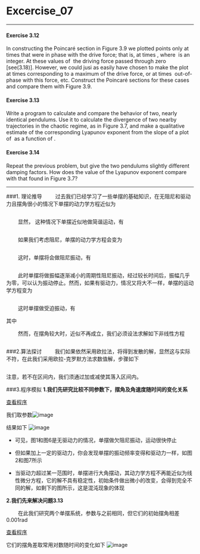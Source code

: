 # Excercise_07
***

#### Exercise 3.12
In constructing the Poincaré section in Figure 3.9 we plotted points only at times that were in phase with the drive force; that is, at times <img src="https://github.com/ACGNnsj/compuational_physics_N2014301020001/blob/master/Excercise_07/CodeCogsEqn.gif?raw=true" alt="" title="" />, where <img src="http://latex.codecogs.com/gif.latex?n" alt="" title="" /> is an integer. At these values of <img src="http://latex.codecogs.com/gif.latex?t" alt="" title="" /> the driving force passed through zero [see(3.18)]. However, we could jusi as easily have chosen to make the plot at times corresponding to a maximum of the drive force, or at times <img src="http://latex.codecogs.com/gif.latex?\pi/4" alt="" title="" /> out-of-phase with this force, etc. Construct the Poincaré sections for these cases and compare them with Figure 3.9.

#### Exercise 3.13
Write a program to calculate and compare the behavior of two, nearly identical pendulums. Use it to calculate the divergence of two nearby trajectories in the chaotic regime, as in Figure 3.7, and make a qualitative estimate of the corresponding Lyapunov exponent from the slope of a plot of <img src="http://latex.codecogs.com/gif.latex?log(\Delta\theta)" alt="" title="" /> as a function of <img src="http://latex.codecogs.com/gif.latex?t" alt="" title="" />.

#### Exercise 3.14
Repeat the previous problem, but give the two pendulums slightly different damping factors. How does the value of the Lyapunov exponent compare with that found in Figure 3.7?
***

###1. 理论推导
&nbsp;&nbsp;&nbsp;&nbsp;&nbsp;&nbsp;&nbsp;&nbsp;过去我们已经学习了一些单摆的基础知识，在无阻尼和驱动力且摆角很小的情况下单摆的动力学方程近似为

<div align=center>
<img src="https://github.com/ACGNnsj/compuational_physics_N2014301020001/blob/master/Excercise_07/CodeCogsEqn%20(1).gif?raw=true" alt="" title="" />
</div>

&nbsp;&nbsp;&nbsp;&nbsp;&nbsp;&nbsp;&nbsp;&nbsp;显然， 这种情况下单摆近似地做简谐运动，有

<div align=center>
<img src="https://github.com/ACGNnsj/compuational_physics_N2014301020001/blob/master/Excercise_07/CodeCogsEqn%20(3).gif?raw=true" alt="" title="" />
</div>

&nbsp;&nbsp;&nbsp;&nbsp;&nbsp;&nbsp;&nbsp;&nbsp;如果我们考虑阻尼，单摆的动力学方程会变为

<div align=center>
<img src="https://github.com/ACGNnsj/compuational_physics_N2014301020001/blob/master/Excercise_07/CodeCogsEqn%20(2).gif?raw=true" alt="" title="" />
</div>

&nbsp;&nbsp;&nbsp;&nbsp;&nbsp;&nbsp;&nbsp;&nbsp;这时，单摆将会做阻尼振动，有

<div align=center>
<img src="https://github.com/ACGNnsj/compuational_physics_N2014301020001/blob/master/Excercise_07/CodeCogsEqn%20(4).gif?raw=true" alt="" title="" />
</div>

&nbsp;&nbsp;&nbsp;&nbsp;&nbsp;&nbsp;&nbsp;&nbsp;此时单摆将做振幅逐渐减小的周期性阻尼振动，经过较长时间后，振幅几乎为零，可以认为振动停止。然而，如果有驱动力，情况又将大不一样，单摆的运动学方程变为

<div align=center>
<img src="https://github.com/ACGNnsj/compuational_physics_N2014301020001/blob/master/Excercise_07/CodeCogsEqn%20(5).gif?raw=true" alt="" title="" />
</div>

&nbsp;&nbsp;&nbsp;&nbsp;&nbsp;&nbsp;&nbsp;&nbsp;这时单摆做受迫振动，有

<div align=center>
<img src="https://github.com/ACGNnsj/compuational_physics_N2014301020001/blob/master/Excercise_07/CodeCogsEqn%20(6).gif?raw=true" alt="" title="" />
</div>
其中<div align=center>
<img src="https://github.com/ACGNnsj/compuational_physics_N2014301020001/blob/master/Excercise_07/CodeCogsEqn%20(7).gif?raw=true" alt="" title="" />
</div>

&nbsp;&nbsp;&nbsp;&nbsp;&nbsp;&nbsp;&nbsp;&nbsp;然而，在摆角较大时，近似<img src="https://github.com/ACGNnsj/compuational_physics_N2014301020001/blob/master/Excercise_07/CodeCogsEqn%20(8).gif?raw=true" alt="" title="" />不再成立，我们必须设法求解如下非线性方程

<div align=center>
<img src="https://github.com/ACGNnsj/compuational_physics_N2014301020001/blob/master/Excercise_07/CodeCogsEqn%20(9).gif?raw=true" alt="" title="" />
</div>

###2.算法探讨
&nbsp;&nbsp;&nbsp;&nbsp;&nbsp;&nbsp;&nbsp;&nbsp;我们如果依然采用欧拉法，将得到发散的解，显然这与实际不符，在此我们采用欧拉-克罗默方法求数值解，步骤如下

<div align=center>
<img src="https://github.com/ACGNnsj/compuational_physics_N2014301020001/blob/master/Excercise_07/CodeCogsEqn%20(10).gif?raw=true" alt="" title="" />
</div>

<div align=center>
<img src="https://github.com/ACGNnsj/compuational_physics_N2014301020001/blob/master/Excercise_07/CodeCogsEqn%20(11).gif?raw=true" alt="" title="" />
</div>

<div align=center>
<img src="https://github.com/ACGNnsj/compuational_physics_N2014301020001/blob/master/Excercise_07/CodeCogsEqn%20(12).gif?raw=true" alt="" title="" />
</div>

注意，若<img src="https://github.com/ACGNnsj/compuational_physics_N2014301020001/blob/master/Excercise_07/CodeCogsEqn%20(13).gif?raw=true" alt="" title="" />不在区间<img src="https://github.com/ACGNnsj/compuational_physics_N2014301020001/blob/master/Excercise_07/CodeCogsEqn%20(14).gif?raw=true" alt="" title="" />内，我们须通过加或减<img src="https://github.com/ACGNnsj/compuational_physics_N2014301020001/blob/master/Excercise_07/CodeCogsEqn%20(15).gif?raw=true" alt="" title="" />使其落入区间内。

###3.程序模拟
**1.我们先研究比较不同参数下，摆角及角速度随时间的变化关系**

[查看程序](https://github.com/ACGNnsj/compuational_physics_N2014301020001/blob/master/Excercise_07/Excercise_07.py)

我们取参数![image](https://github.com/ACGNnsj/compuational_physics_N2014301020001/blob/master/Excercise_07/CodeCogsEqn%20(16).gif?raw=true)

结果如下
![image](https://github.com/ACGNnsj/compuational_physics_N2014301020001/blob/master/Excercise_07/figure_1-1.png?raw=true)

* 可见，图1和图6是无驱动力的情况，单摆做欠阻尼振动，运动很快停止

* 但如果加上一定的驱动力，你会发现单摆的振动频率变得和驱动力一样，如图2和图7所示

* 当驱动力超过某一范围时，单摆进行大角摆动，其动力学方程不再能近似为线性微分方程，它的解不具有稳定性，初始条件做出微小的改变，会得到完全不同的解，如剩下的图所示，这是混沌现象的体现

**2.我们先来解决问题3.13**

&nbsp;&nbsp;&nbsp;&nbsp;&nbsp;&nbsp;&nbsp;&nbsp;在此我们研究两个单摆系统，参数与之前相同，但它们的初始摆角相差0.001rad

[查看程序](https://github.com/ACGNnsj/compuational_physics_N2014301020001/blob/master/Excercise_07/Excercise_07(1).py)

它们的摆角差取常用对数随时间的变化如下
![image](https://github.com/ACGNnsj/compuational_physics_N2014301020001/blob/master/Excercise_07/figure_1-2.png?raw=true)
